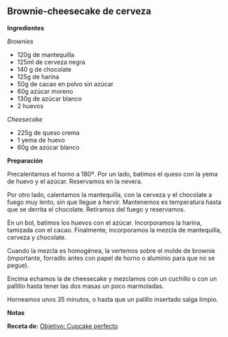 ## Brownie-cheesecake de cerveza

**Ingredientes**

*Brownies*

- 120g de mantequilla
- 125ml de cerveza negra
- 140 g de chocolate
- 125g de harina
- 50g de cacao en polvo sin azúcar
- 60g azúcar moreno
- 130g de azúcar blanco
- 2 huevos

*Cheesecake*

- 225g de queso crema
- 1 yema de huevo
- 60g de azúcar blanco


**Preparación**

Precalentamos el horno a 180º.
Por un lado, batimos el queso con la yema de huevo y el azúcar. Reservamos en la nevera.

Por otro lado, calentamos la mantequilla, con la cerveza y el chocolate a fuego muy lento, sin que llegue a hervir. Mantenemos es temperatura hasta que se derrita el chocolate. Retiramos del fuego y reservamos.

En un bol, batimos los huevos con el azúcar. Incorporamos la harina, tamizada con el cacao. Finalmente, incorporamos la mezcla de mantequilla, cerveza y chocolate.

Cuando la mezcla es homogénea, la vertemos sobre el molde de brownie (importante, forradlo antes con papel de horno o aluminio para que no se pegue).

Encima echamos la de cheesecake y mezclamos con un cuchillo o con un pallillo hasta tener las dos masas un poco marmoladas.

Horneamos unos 35 minutos, o hasta que un palillo insertado salga limpio.

**Notas**



**Receta de:** [Objetivo: Cupcake perfecto](http://www.objetivocupcake.com/2014/11/brownie-cheesecake-con-cerveza.html)